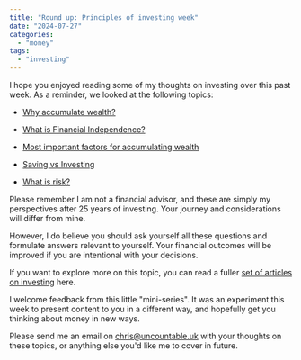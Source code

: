```yaml
---
title: "Round up: Principles of investing week"
date: "2024-07-27"
categories: 
  - "money"
tags: 
  - "investing"
---
```


I hope you enjoyed reading some of my thoughts on investing over this past week. As a reminder, we looked at the following topics:

- [Why accumulate wealth?](https://thoughts.uncountable.uk/why-accumulate-wealth/)

- [What is Financial Independence?](https://thoughts.uncountable.uk/what-is-financial-independence/)

- [Most important factors for accumulating wealth](https://thoughts.uncountable.uk/most-important-factors-for-accumulating-wealth/)

- [Saving vs Investing](https://thoughts.uncountable.uk/saving-versus-investing/)

- [What is risk?](https://thoughts.uncountable.uk/what-is-risk/)

Please remember I am not a financial advisor, and these are simply my perspectives after 25 years of investing. Your journey and considerations will differ from mine.

However, I do believe you should ask yourself all these questions and formulate answers relevant to yourself. Your financial outcomes will be improved if you are intentional with your decisions.

If you want to explore more on this topic, you can read a fuller [set of articles on investing](https://thoughts.uncountable.uk/a-reading-list-for-investing/) here.

I welcome feedback from this little "mini-series". It was an experiment this week to present content to you in a different way, and hopefully get you thinking about money in new ways.

Please send me an email on [chris@uncountable.uk](mailto:chris@uncountable.uk) with your thoughts on these topics, or anything else you'd like me to cover in future.

